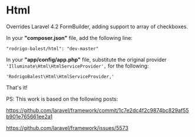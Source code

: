 Html
====
Overrides Laravel 4.2 FormBuilder, adding support to array of checkboxes.

In your **"composer.json"** file, add the following line:

    "rodrigo-balest/html": "dev-master"

In your **"app/config/app.php"** file, substitute the original provider `'Illuminate\Html\HtmlServiceProvider',` for the following:

    'RodrigoBalest\Html\HtmlServiceProvider,'

That's it!

PS: This work is based on the following posts:

<https://github.com/laravel/framework/commit/1c7e2dc4f2c9874bc829af55b901e765661ee2a1>

<https://github.com/laravel/framework/issues/5573>